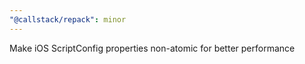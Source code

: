 ```yaml
---
"@callstack/repack": minor
---
```


Make iOS ScriptConfig properties non-atomic for better performance
